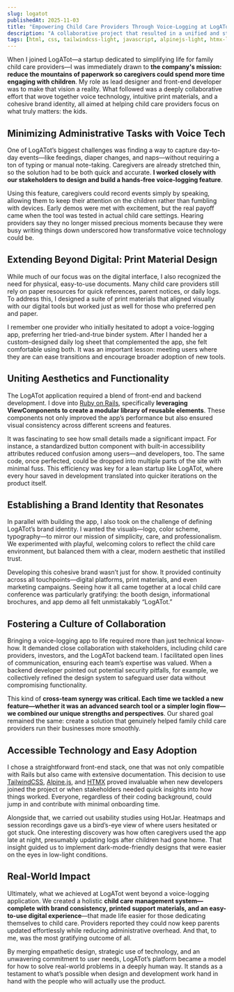 ```yaml
---
slug: logatot
publishedAt: 2025-11-03
title: "Empowering Child Care Providers Through Voice-Logging at LogATot"
description: "A collaborative project that resulted in a unified and streamlined web application, elevating the brand’s digital presence."
tags: [html, css, tailwindcss-light, javascript, alpinejs-light, htmx-light, figma-light, ruby, rails, github-light, heroku]
---
```


When I joined LogATot—a startup dedicated to simplifying life for family child care providers—I was immediately drawn to <strong>the company's mission: reduce the mountains of paperwork so caregivers could spend more time engaging with children</strong>. My role as lead designer and front-end developer was to make that vision a reality. What followed was a deeply collaborative effort that wove together voice technology, intuitive print materials, and a cohesive brand identity, all aimed at helping child care providers focus on what truly matters: the kids.

## Minimizing Administrative Tasks with Voice Tech
One of LogATot’s biggest challenges was finding a way to capture day-to-day events—like feedings, diaper changes, and naps—without requiring a ton of typing or manual note-taking. Caregivers are already stretched thin, so the solution had to be both quick and accurate. <strong>I worked closely with our stakeholders to design and build a hands-free voice-logging feature</strong>.

Using this feature, caregivers could record events simply by speaking, allowing them to keep their attention on the children rather than fumbling with devices. Early demos were met with excitement, but the real payoff came when the tool was tested in actual child care settings. Hearing providers say they no longer missed precious moments because they were busy writing things down underscored how transformative voice technology could be.

## Extending Beyond Digital: Print Material Design
While much of our focus was on the digital interface, I also recognized the need for physical, easy-to-use documents. Many child care providers still rely on paper resources for quick references, parent notices, or daily logs. To address this, I designed a suite of print materials that aligned visually with our digital tools but worked just as well for those who preferred pen and paper.

I remember one provider who initially hesitated to adopt a voice-logging app, preferring her tried-and-true binder system. After I handed her a custom-designed daily log sheet that complemented the app, she felt comfortable using both. It was an important lesson: meeting users where they are can ease transitions and encourage broader adoption of new tools.

## Uniting Aesthetics and Functionality
The LogATot application required a blend of front-end and backend development. I dove into <a href="https://rubyonrails.org/" target="_blank" rel="nofollow">Ruby on Rails</a>, specifically <strong>leveraging ViewComponents to create a modular library of reusable elements</strong>. These components not only improved the app’s performance but also ensured visual consistency across different screens and features.

It was fascinating to see how small details made a significant impact. For instance, a standardized button component with built-in accessibility attributes reduced confusion among users—and developers, too. The same code, once perfected, could be dropped into multiple parts of the site with minimal fuss. This efficiency was key for a lean startup like LogATot, where every hour saved in development translated into quicker iterations on the product itself.

## Establishing a Brand Identity that Resonates
In parallel with building the app, I also took on the challenge of defining LogATot’s brand identity. I wanted the visuals—logo, color scheme, typography—to mirror our mission of simplicity, care, and professionalism. We experimented with playful, welcoming colors to reflect the child care environment, but balanced them with a clear, modern aesthetic that instilled trust.

Developing this cohesive brand wasn’t just for show. It provided continuity across all touchpoints—digital platforms, print materials, and even marketing campaigns. Seeing how it all came together at a local child care conference was particularly gratifying: the booth design, informational brochures, and app demo all felt unmistakably “LogATot.”

## Fostering a Culture of Collaboration
Bringing a voice-logging app to life required more than just technical know-how. It demanded close collaboration with stakeholders, including child care providers, investors, and the LogATot backend team. I facilitated open lines of communication, ensuring each team’s expertise was valued. When a backend developer pointed out potential security pitfalls, for example, we collectively refined the design system to safeguard user data without compromising functionality.

This kind of <strong>cross-team synergy was critical. Each time we tackled a new feature—whether it was an advanced search tool or a simpler login flow—we combined our unique strengths and perspectives</strong>. Our shared goal remained the same: create a solution that genuinely helped family child care providers run their businesses more smoothly.

## Accessible Technology and Easy Adoption
I chose a straightforward front-end stack, one that was not only compatible with Rails but also came with extensive documentation. This decision to use <a href="https://tailwindcss.com" target="_blank" rel="nofollow">TailwindCSS</a>, <a href="https://alpinejs.dev/" target="_blank" rel="nofollow">Alpine.js</a>, and <a href="https://htmx.org" target="_blank" rel="nofollow">HTMX</a> proved invaluable when new developers joined the project or when stakeholders needed quick insights into how things worked. Everyone, regardless of their coding background, could jump in and contribute with minimal onboarding time.

Alongside that, we carried out usability studies using HotJar. Heatmaps and session recordings gave us a bird’s-eye view of where users hesitated or got stuck. One interesting discovery was how often caregivers used the app late at night, presumably updating logs after children had gone home. That insight guided us to implement dark-mode-friendly designs that were easier on the eyes in low-light conditions.

## Real-World Impact
Ultimately, what we achieved at LogATot went beyond a voice-logging application. We created a holistic <strong>child care management system—complete with brand consistency, printed support materials, and an easy-to-use digital experience</strong>—that made life easier for those dedicating themselves to child care. Providers reported they could now keep parents updated effortlessly while reducing administrative overhead. And that, to me, was the most gratifying outcome of all.

By merging empathetic design, strategic use of technology, and an unwavering commitment to user needs, LogATot’s platform became a model for how to solve real-world problems in a deeply human way. It stands as a testament to what’s possible when design and development work hand in hand with the people who will actually use the product.
